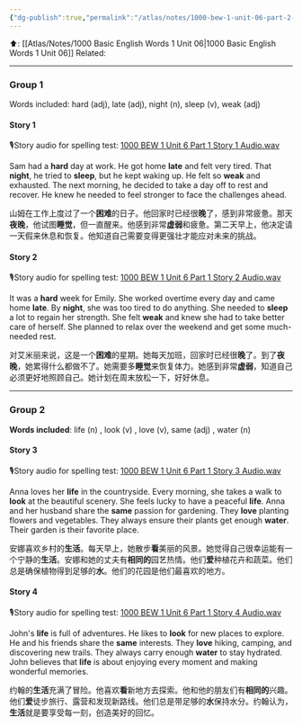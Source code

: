 ```yaml
---
{"dg-publish":true,"permalink":"/atlas/notes/1000-bew-1-unit-06-part-2-stories/","noteIcon":""}
---
```


⬆️: [[Atlas/Notes/1000 Basic English Words 1 Unit 06\|1000 Basic English Words 1 Unit 06]]
Related: 

---
### Group 1
Words included: hard (adj), late (adj), night (n), sleep (v), weak (adj) 

#### Story 1
🎙️Story audio for spelling test: [1000 BEW 1 Unit 6 Part 1 Story 1 Audio.wav](https://drive.google.com/file/d/1ZCY-rWWRZIPCXHF-bQzjJpVfHgFuw57c/view?usp=drive_link)

Sam had a **hard** day at work. He got home **late** and felt very tired. That **night**, he tried to **sleep**, but he kept waking up. He felt so **weak** and exhausted. The next morning, he decided to take a day off to rest and recover. He knew he needed to feel stronger to face the challenges ahead.

山姆在工作上度过了一个**困难**的日子。他回家时已经很**晚**了，感到非常疲惫。那天**夜晚**，他试图**睡觉**，但一直醒来。他感到非常**虚弱**和疲惫。第二天早上，他决定请一天假来休息和恢复。他知道自己需要变得更强壮才能应对未来的挑战。

#### Story 2
🎙️Story audio for spelling test: [1000 BEW 1 Unit 6 Part 1 Story 2 Audio.wav](https://drive.google.com/file/d/1n91TZMUrn2qIaktWPJ4Vgz83cqhK6rzZ/view?usp=drive_link)

It was a **hard** week for Emily. She worked overtime every day and came home **late**. By **night**, she was too tired to do anything. She needed to **sleep** a lot to regain her strength. She felt **weak** and knew she had to take better care of herself. She planned to relax over the weekend and get some much-needed rest.

对艾米丽来说，这是一个**困难**的星期。她每天加班，回家时已经很**晚**了。到了**夜晚**，她累得什么都做不了。她需要多**睡觉**来恢复体力。她感到非常**虚弱**，知道自己必须更好地照顾自己。她计划在周末放松一下，好好休息。

---
### Group 2
**Words included**: life (n) , look (v) , love (v), same (adj) , water (n)

#### Story 3
🎙️Story audio for spelling test: [1000 BEW 1 Unit 6 Part 1 Story 3 Audio.wav](https://drive.google.com/file/d/18XYZdJecMhcgEKIR25Ni81FVwK-hHzSj/view?usp=drive_link)

Anna loves her **life** in the countryside. Every morning, she takes a walk to **look** at the beautiful scenery. She feels lucky to have a peaceful **life**. Anna and her husband share the **same** passion for gardening. They **love** planting flowers and vegetables. They always ensure their plants get enough **water**. Their garden is their favorite place.

安娜喜欢乡村的**生活**。每天早上，她散步**看**美丽的风景。她觉得自己很幸运能有一个宁静的**生活**。安娜和她的丈夫有**相同的**园艺热情。他们**爱**种植花卉和蔬菜。他们总是确保植物得到足够的**水**。他们的花园是他们最喜欢的地方。

#### Story 4
🎙️Story audio for spelling test: [1000 BEW 1 Unit 6 Part 1 Story 4 Audio.wav](https://drive.google.com/file/d/1Cv2Ls-kqc7m8Rva8Zn-lYeB0VF9yopu6/view?usp=drive_link)

John's **life** is full of adventures. He likes to **look** for new places to explore. He and his friends share the **same** interests. They **love** hiking, camping, and discovering new trails. They always carry enough **water** to stay hydrated. John believes that **life** is about enjoying every moment and making wonderful memories.

约翰的**生活**充满了冒险。他喜欢**看**新地方去探索。他和他的朋友们有**相同的**兴趣。他们**爱**徒步旅行、露营和发现新路线。他们总是带足够的**水**保持水分。约翰认为，**生活**就是要享受每一刻，创造美好的回忆。